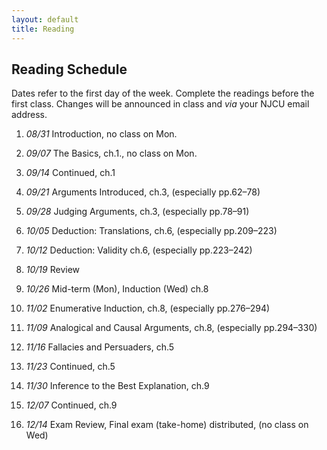 ```yaml
---
layout: default
title: Reading
---
```


## Reading Schedule


Dates refer to the first day of the week. Complete the readings before
the first class. Changes will be announced in class
and *via* your NJCU email address.

1.  *08/31* Introduction, no class on Mon.

2.  *09/07* The Basics, ch.1., no class on Mon.

3.  *09/14* Continued, ch.1

4.  *09/21* Arguments Introduced, ch.3, (especially pp.62–78)

5.  *09/28* Judging Arguments, ch.3, (especially pp.78–91)

6.  *10/05* Deduction: Translations, ch.6, (especially pp.209–223)

7.  *10/12* Deduction: Validity ch.6, (especially pp.223–242)

8.  *10/19* Review

9.  *10/26* Mid-term (Mon), Induction (Wed) ch.8

10. *11/02* Enumerative Induction, ch.8, (especially pp.276–294)

11. *11/09* Analogical and Causal Arguments, ch.8, (especially
    pp.294–330)

12. *11/16* Fallacies and Persuaders, ch.5

13. *11/23* Continued, ch.5

14. *11/30* Inference to the Best Explanation, ch.9

15. *12/07* Continued, ch.9

16. *12/14* Exam Review, Final exam (take-home) distributed, (no class
    on Wed)
